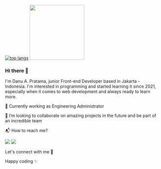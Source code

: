[![top langs](https://github-readme-stats.vercel.app/api/top-langs/?username=danuapratama&layout=compact)](https://github.com/danuapratama/github-readme-stats)
<img height="180em" src="https://github-readme-stats.vercel.app/api?username=danuapratama&theme=buefy&show_icons=true&border_color=#8d5cff&&count_private=true&include_all_commits=true" />

### Hi there 👋

I'm Danu A. Pratama, junior Front-end Developer based in Jakarta - Indonesia. I'm interested in programming and started learning it since 2021, especially when it comes to web development and always ready to learn more.

💼 Currently working as Engineering Administrator

🚀 I’m looking to collaborate on amazing projects in the future and be part of an incredible team

📬 How to reach me? 

[![](https://img.shields.io/badge/-myPortfolioWebsite-orange?logo=website&style=flat)](https://linktr.ee/danupratama)
[![](https://img.shields.io/badge/-danupratama.dev@gmail.com-1fa2f2?logo=gmail&style=flat&logoColor=white)](mailto:danupratama.dev@gmail.com)

Let's connect with me 👋

Happy coding ✨

